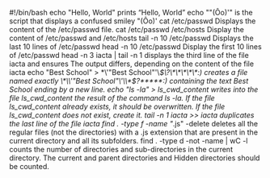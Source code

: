 #!/bin/bash
echo "Hello, World" prints “Hello, World”
echo "\"(Ôo)'" is the script that displays a confused smiley "(Ôo)'
cat /etc/passwd Displays the content of the /etc/passwd file.
cat /etc/passwd /etc/hosts Display the content of /etc/passwd and /etc/hosts
tail -n 10 /etc/passwd Displays the last 10 lines of /etc/passwd
head -n 10 /etc/passwd Display the first 10 lines of /etc/passwd
head -n 3 iacta | tail -n 1 displays the third line of the file iacta  and ensures The output differs, depending on the content of the file iacta
echo "Best School" > \*\\'"Best School"\'\\*$\?\*\*\*\*\*:) creates a file named exactly \*\\'"Best School"\'\\*$\?\*\*\*\*\*:) containing the text Best School ending by a new line.
echo "ls -la" > ls_cwd_content writes into the file ls_cwd_content the result of the command ls -la. If the file ls_cwd_content already exists, it should be overwritten. If the file ls_cwd_content does not exist, create it.
tail -n 1 iacta >> iacta duplicates the last line of the file iacta
find . -type f -name "*.js" -delete deletes all the regular files (not the directories) with a .js extension that are present in the current directory and all its subfolders.
find . -type d -not -name | wC -l counts the number of directories and sub-directories in the current directory. The current and parent directories and Hidden directories should be counted.
